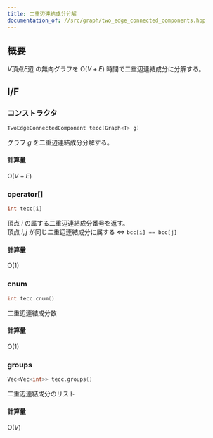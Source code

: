 ```yaml
---
title: 二重辺連結成分分解
documentation_of: //src/graph/two_edge_connected_components.hpp
---
```


## 概要

$V$頂点$E$辺 の無向グラフを $\mathrm{O}(V+E)$ 時間で二重辺連結成分に分解する。

## I/F

### コンストラクタ

```cpp
TwoEdgeConnectedComponent tecc(Graph<T> g)
```

グラフ $g$ を二重辺連結成分分解する。

#### 計算量

$\mathrm{O}(V+E)$

### operator[]

```cpp
int tecc[i]
```

頂点 $i$ の属する二重辺連結成分番号を返す。  
頂点 $i,j$ が同じ二重辺連結成分に属する $\Leftrightarrow$ `bcc[i] == bcc[j]`

#### 計算量

$\mathrm{O}(1)$

### cnum

```cpp
int tecc.cnum()
```

二重辺連結成分数

#### 計算量

$\mathrm{O}(1)$

### groups

```cpp
Vec<Vec<int>> tecc.groups()
```

二重辺連結成分のリスト

#### 計算量

$\mathrm{O}(V)$
